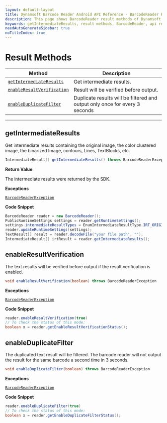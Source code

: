 ```yaml
---
layout: default-layout
title: Dynamsoft Barcode Reader Android API Reference - BarcodeReader Result Methods
description: This page shows BarcodeReader result methods of Dynamsoft Barcode Reader for Android SDK.
keywords: getIntermediateResults, result methods, BarcodeReader, api reference, android
needAutoGenerateSidebar: true
noTitleIndex: true
---
```


# Result Methods

  | Method               | Description |
  | -------------------- | ----------- |
  | [`getIntermediateResults`](#getintermediateresults) | Get intermediate results. |
  | [`enableResultVerification`](#enableresultverification) | Result will be verified before output. |
  | [`enableDuplicateFilter`](#enableduplicatefilter) | Duplicate results will be filtered and output only once for every 3 seconds |

  ---

## getIntermediateResults

Get intermediate results containing the original image, the color clustered image, the binarized Image, contours, Lines, TextBlocks, etc.

```java
IntermediateResult[] getIntermediateResults() throws BarcodeReaderException 
```

**Return Value**

The intermediate results were returned by the SDK.

**Exceptions**

[`BarcodeReaderException`](auxiliary-BarcodeReaderException.md)

**Code Snippet**

```java
BarcodeReader reader = new BarcodeReader();
PublicRuntimeSettings settings = reader.getRuntimeSettings();
settings.intermediateResultTypes = EnumIntermediateResultType.IRT_ORIGINAL_IMAGE | EnumIntermediateResultType.IRT_COLOUR_CLUSTERED_IMAGE | EnumIntermediateResultType.IRT_COLOUR_CONVERTED_GRAYSCALE_IMAGE;
reader.updateRuntimeSettings(settings);
TextResult[] result = reader.decodeFile("your file path", "");
IntermediateResult[] irtResult = reader.getIntermediateResults();
```

## enableResultVerification

The text results will be verified before output if the result verification is enabled.

```java
void enableResultVerification(boolean) throws BarcodeReaderException 
```

**Exceptions**

[`BarcodeReaderException`](auxiliary-BarcodeReaderException.md)

**Code Snippet**

```java
reader.enableResultVerification(true)
// To check the status of this mode:
boolean x = reader.getEnableResultVerificationStatus();
```

## enableDuplicateFilter

The duplicated text result will be filtered. The barcode reader will not output the result for the same barcode a second time in 3 seconds.

```java
void enableDuplicateFilter(boolean) throws BarcodeReaderException
```

**Exceptions**

[`BarcodeReaderException`](auxiliary-BarcodeReaderException.md)

**Code Snippet**

```java
reader.enableDuplicateFilter(true)
// To check the status of this mode:
boolean x = reader.getEnableDuplicateFilterStatus();
```

